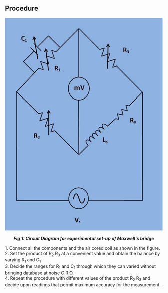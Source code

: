 ## Procedure

<div align="center">
<img src="images/pic3.jpg" />

***Fig 1: Circuit Diagram for experimental set-up of Maxwell's bridge***
</div>
1. Connect all the components and the air cored coil as shown in the figure.
</br>
2. Set the product of R<sub>2</sub> R<sub>3</sub> at a convenient value and obtain the balance by varying R<sub>1</sub> and C<sub>1</sub>
</br>
3. Decide the ranges for R<sub>1</sub> and C<sub>1</sub> through which they can varied without bringing database at noise C.R.O.
 </br>
4. Repeat the procedure with different values of the product R<sub>2</sub> R<sub>3</sub> and decide upon readings that permit maximum accuracy for the measurement.

